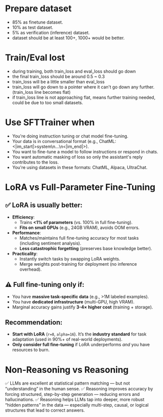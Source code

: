 # Prepare dataset
- 85% as finetune dataset.
- 10% as test dataset.
- 5% as verification (inference) dataset.
- dataset should be at least 100+, 1000+ would be better.

# Train/Eval lost
- during training, both train_loss and eval_loss should go down
- the final train_loss should be around 0.5 ~ 0.3
- train_loss will be a little smaller than eval_loss
- train_loss will go down to a pointer where it can't go down any further. (train_loss line becomes flat)
- if train_loss line is not approaching flat, means further training needed, could be due to too small datasets.

# Use SFTTrainer when
- You're doing instruction tuning or chat model fine-tuning.
- Your data is in conversational format (e.g., ChatML: <|im_start|>system\n...\n<|im_end|>).
- You want to fine-tune a model to follow instructions or respond in chats.
- You want automatic masking of loss so only the assistant's reply contributes to the loss.
- You're using datasets in these formats: ChatML, Alpaca, UltraChat.

# LoRA vs Full-Parameter Fine-Tuning
## ✅ **LoRA is usually better**:
  - **Efficiency**:
    - Trains **<1% of parameters** (vs. 100% in full fine-tuning).
    - **Fits on small GPUs** (e.g., 24GB VRAM), avoids OOM errors.
  - **Performance**:
    - Matches/maintains full fine-tuning accuracy for most tasks (including sentiment analysis).
    - **Less catastrophic forgetting** (preserves base knowledge better).
  - **Practicality**:
    - Instantly switch tasks by swapping LoRA weights.
    - Merge weights post-training for deployment (no inference overhead).

## ⚠️ **Full fine-tuning only if**:
  - You have **massive task-specific data** (e.g., >1M labeled examples).
  - You have **dedicated infrastructure** (multi-GPU, high VRAM).
  - Marginal accuracy gains justify **3-4× higher cost** (training + storage).

## Recommendation:
  - **Start with LoRA** (`r=8`, `alpha=16`). It’s the **industry standard** for task adaptation (used in 90%+ of real-world deployments).
  - **Only consider full fine-tuning** if LoRA underperforms *and* you have resources to burn.

# Non-Reasoning vs Reasoning
✅ LLMs are excellent at statistical pattern matching — but not “understanding” in the human sense.
✅ Reasoning improves accuracy by forcing structured, step-by-step generation — reducing errors and hallucinations.
✅ Reasoning helps LLMs tap into deeper, more robust “hidden patterns” in the data — especially multi-step, causal, or logical structures that lead to correct answers.
